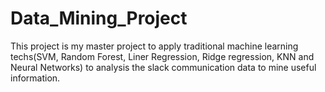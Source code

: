 # Data_Mining_Project
This project is my master project to apply traditional machine learning techs(SVM, Random Forest, Liner Regression, Ridge regression, KNN and Neural Networks) to analysis the slack communication data to mine useful information.
